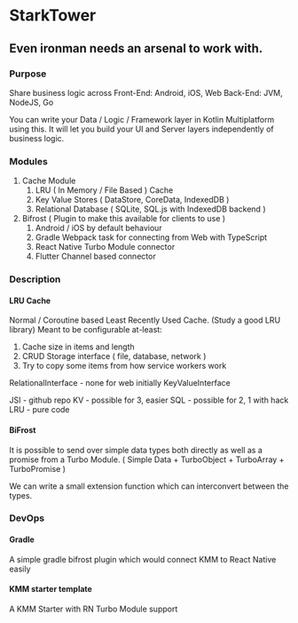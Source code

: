 # StarkTower 
## Even ironman needs an arsenal to work with. 

### Purpose
Share business logic across 
Front-End: Android, iOS, Web
Back-End:  JVM, NodeJS, Go

You can write your Data / Logic / Framework layer in Kotlin Multiplatform using this.
It will let you build your UI and Server layers independently of business logic.


### Modules

1. Cache Module
   1. LRU ( In Memory / File Based ) Cache
   2. Key Value Stores ( DataStore, CoreData, IndexedDB )
   3. Relational Database ( SQLite, SQL.js with IndexedDB backend )
2. Bifrost ( Plugin to make this available for clients to use )
    1. Android / iOS by default behaviour
    2. Gradle Webpack task for connecting from Web with TypeScript
    3. React Native Turbo Module connector
    4. Flutter Channel based connector

### Description

#### LRU Cache

Normal / Coroutine based Least Recently Used Cache. (Study a good LRU library)
Meant to be configurable at-least: 
1. Cache size in items and length
2. CRUD Storage interface ( file, database, network )
3. Try to copy some items from how service workers work


RelationalInterface - none for web initially
KeyValueInterface

JSI - github repo
KV - possible for 3, easier
SQL - possible for 2, 1 with hack
LRU - pure code

#### BiFrost

It is possible to send over simple data types both directly as well as 
a promise from a Turbo Module.
( Simple Data + TurboObject + TurboArray + TurboPromise )

We can write a small extension function which can interconvert between the types. 



### DevOps 

#### Gradle 
A simple gradle bifrost plugin which would connect KMM to React Native easily

#### KMM starter template
A KMM Starter with RN Turbo Module support